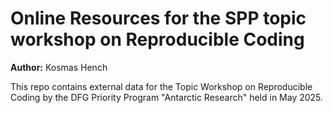 # Online Resources for the SPP topic workshop on Reproducible Coding

**Author:** Kosmas Hench

This repo contains external data for the Topic Workshop on Reproducible Coding by the DFG Priority Program "Antarctic Research" held in May 2025.